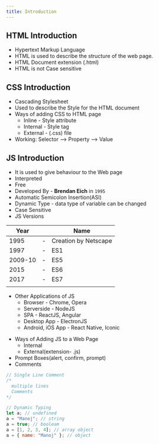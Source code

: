 ```yaml
---
title: Introduction
---
```


## HTML Introduction

- Hypertext Markup Language
- HTML is used to describe the structure of the web page.
- HTML Document extension (.html)
- HTML is not Case sensitive

## CSS Introduction

- Cascading Stylesheet
- Used to describe the Style for the HTML document
- Ways of adding CSS to HTML page
  - Inline - Style attribute
  - Internal - Style tag
  - External - (.css) file
- Working: Selector --> Property --> Value

## JS Introduction

- It is used to give behaviour to the Web page
- Interpreted
- Free <!-- and Open source -->
- Developed By - **Brendan Eich** in `1995`
- Automatic Semicolon Insertion(ASI)
- Dynamic Type - data type of variable can be changed
- Case Sensitive
  <!-- - JavaScript engines uses JIT(Just-In-Time)
    - Run-Time compilations
  - Programming Syntax
    - Scripting
    - Function
    - Object Oriented(Prototype based)
    - Module Based -->
- JS Versions

| Year    |     | Name                 |
| ------- | :-: | -------------------- |
| 1995    |  -  | Creation by Netscape |
| 1997    |  -  | ES1                  |
| 2009-10 |  -  | ES5                  |
| 2015    |  -  | ES6                  |
| 2017    |  -  | ES7                  |
|         |     |                      |

<!-- - **ECMAScript** is the Specification defined by the _ECMA Organization_
  - ECMAScript - European Computer manufactures Association Script
- **JavaScript** is the language that obey ECMAScript specification -->

- Other Applications of JS
  - Browser - Chrome, Opera
  - Serverside - NodeJS
  - SPA - ReactJS, Angular
  - Desktop App - ElectronJS
  - Android, iOS App - React Native, Iconic

<!-- - VR, AR(React 360, React VR)
    - ML (Tensorflow.js)
    - IOT
- Where JS Run
  - **Browser** - have JavaScript Engines like, `v8`, `Spider-Monkey`, etc.
  - **NodeJS** - It is a c++ program that includes _Google V8_ engine.
  - _JavaScript Engine_ is a software program that execute JavaScript Code. -->

- Ways of Adding JS to a Web Page
  - Internal
  - External(extension- .js)
- Prompt Boxes(alert, confirm, prompt)
- Comments

```js
// Single Line Comment
/*
  multiple lines
  Comments
*/

// Dynamic Typing
let a; // undefined
a = "Manoj"; // string
a = true; // booleam
a = [1, 2, 3, 4]; // array object
a = { name: "Manoj" }; // object
```

<!--
- We can divide javascript into three parts
  - Core
  - Browser
  - NodeJS
- In Core JS ==> ES5, ES6, above ES6
- In Browser JS ==> we have Browser Object model
  - Location, Window, Navigator, History, Document, Screen
- In NodeJS we have builtin modules and Others

- JavaScript Course :https://course.profitwithjavascript.com/
-->

<!--
console.log(document.body) // will log body as html document
console.dir(document.body) // will log body as JS object
-->
